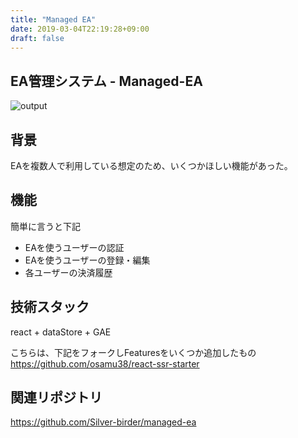 ```yaml
---
title: "Managed EA"
date: 2019-03-04T22:19:28+09:00
draft: false
---
```


## EA管理システム - Managed-EA
![output](https://res.cloudinary.com/silverbirder/image/upload/v1551705895/managed-ea/managed-ea.png)

## 背景
EAを複数人で利用している想定のため、いくつかほしい機能があった。

## 機能
簡単に言うと下記

* EAを使うユーザーの認証
* EAを使うユーザーの登録・編集
* 各ユーザーの決済履歴


## 技術スタック

react + dataStore + GAE

こちらは、下記をフォークしFeaturesをいくつか追加したもの
https://github.com/osamu38/react-ssr-starter

## 関連リポジトリ
https://github.com/Silver-birder/managed-ea
